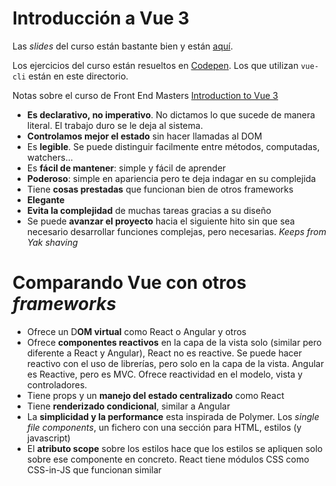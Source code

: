 # Introducción a Vue 3

Las _slides_ del curso están bastante bien y están [aquí](https://github.com/sdras/intro-to-vue).

Los ejercicios del curso están resueltos en [Codepen](https://codepen.io/your-work). Los que utilizan `vue-cli` están en este directorio.

Notas sobre el curso de Front End Masters [Introduction to Vue 3](https://frontendmasters.com/courses/vue-3/)

- **Es declarativo, no imperativo**. No dictamos lo que sucede de manera literal. El trabajo duro se le deja al sistema.
- **Controlamos mejor el estado** sin hacer llamadas al DOM
- Es **legible**. Se puede distinguir facilmente entre métodos, computadas, watchers...
- Es **fácil de mantener**: simple y fácil de aprender
- **Poderoso**: simple en apariencia pero te deja indagar en su complejida
- Tiene **cosas prestadas** que funcionan bien de otros frameworks
- **Elegante**
- **Evita la complejidad** de muchas tareas gracias a su diseño
- Se puede  **avanzar el proyecto**  hacia el siguiente hito sin que sea necesario desarrollar funciones complejas, pero necesarias. _Keeps from Yak shaving_


# Comparando Vue con otros _frameworks_

- Ofrece un D**OM virtual** como React o Angular y otros
- Ofrece **componentes reactivos** en la capa de la vista solo (similar pero diferente a React y Angular), React no es reactive. Se puede hacer reactivo con el uso de librerías, pero solo en la capa de la vista. Angular es Reactive, pero es MVC. Ofrece reactividad en el modelo, vista y controladores.
- Tiene props y un **manejo del estado centralizado** como React
- Tiene **renderizado condicional**, similar a Angular 
- La **simplicidad y la performance** esta inspirada de Polymer. Los _single file components_, un fichero con una sección para HTML, estilos (y javascript) 
- El **atributo scope** sobre los estilos hace que los estilos se apliquen solo sobre ese componente en concreto. React tiene módulos CSS como CSS-in-JS que funcionan similar 
